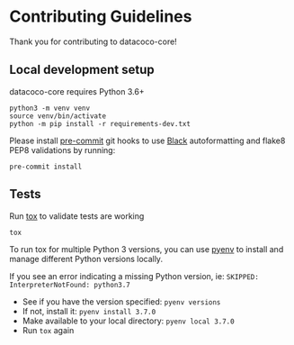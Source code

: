 # Contributing Guidelines

Thank you for contributing to datacoco-core!
  
## Local development setup

datacoco-core requires Python 3.6+

```
python3 -m venv venv
source venv/bin/activate
python -m pip install -r requirements-dev.txt

```

Please install [pre-commit](https://pre-commit.com) git hooks to use [Black](https://black.readthedocs.io/en/stable/) autoformatting and flake8 PEP8 validations by running:

```
pre-commit install

```

## Tests
Run [tox](https://tox.readthedocs.io/en/latest/) to validate tests are working

```
tox
```

To run tox for multiple Python 3 versions, you can use [pyenv](https://github.com/pyenv/pyenv) to install and manage different Python versions locally.

If you see an error indicating a missing Python version, ie:
`SKIPPED: InterpreterNotFound: python3.7`

- See if you have the version specified: `pyenv versions`
- If not, install it: `pyenv install 3.7.0`
- Make available to your local directory: `pyenv local 3.7.0`
- Run `tox` again